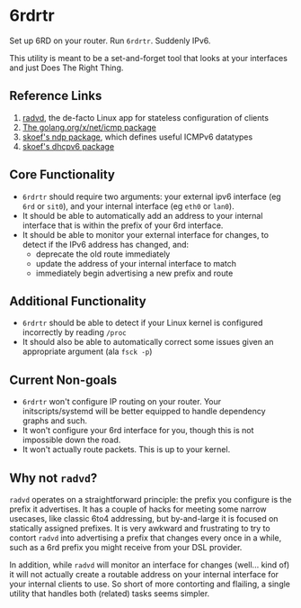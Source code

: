 # 6rdrtr
Set up 6RD on your router. Run `6rdrtr`. Suddenly IPv6.

This utility is meant to be a set-and-forget tool that looks at your interfaces and just Does The Right Thing.

## Reference Links
1. [radvd](https://github.com/reubenhwk/radvd), the de-facto Linux app for stateless configuration of clients
2. [The golang.org/x/net/icmp package](https://godoc.org/golang.org/x/net/icmp)
3. [skoef's ndp package](https://github.com/skoef/ndp), which defines useful ICMPv6 datatypes
4. [skoef's dhcpv6 package](https://github.com/skoef/dhcpv6)

## Core Functionality
* `6rdrtr` should require two arguments: your external ipv6 interface (eg `6rd` or `sit0`), and your internal interface (eg `eth0` or `lan0`).
* It should be able to automatically add an address to your internal interface that is within the prefix of your 6rd interface.
* It should be able to monitor your external interface for changes, to detect if the IPv6 address has changed, and:
  * deprecate the old route immediately
  * update the address of your internal interface to match
  * immediately begin advertising a new prefix and route

## Additional Functionality
* `6rdrtr` should be able to detect if your Linux kernel is configured incorrectly by reading `/proc`
* It should also be able to automatically correct some issues given an appropriate argument (ala `fsck -p`)

## Current Non-goals
* `6rdrtr` won't configure IP routing on your router. Your initscripts/systemd will be better equipped to handle dependency graphs and such.
* It won't configure your 6rd interface for you, though this is not impossible down the road.
* It won't actually route packets. This is up to your kernel.

## Why not `radvd`?
`radvd` operates on a straightforward principle: the prefix you configure is the prefix it advertises. It has a couple of hacks for meeting some narrow usecases, like classic 6to4 addressing, but by-and-large it is focused on statically assigned prefixes. It is very awkward and frustrating to try to contort `radvd` into advertising a prefix that changes every once in a while, such as a 6rd prefix you might receive from your DSL provider.

In addition, while `radvd` will monitor an interface for changes (well... kind of) it will not actually create a routable address on your internal interface for your internal clients to use. So short of more contorting and flailing, a single utility that handles both (related) tasks seems simpler.
